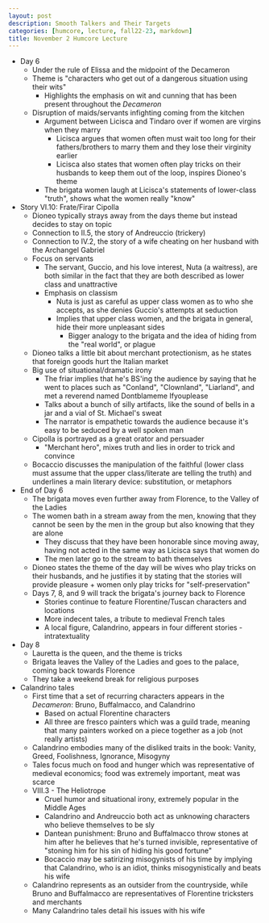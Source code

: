 ```yaml
---
layout: post
description: Smooth Talkers and Their Targets
categories: [humcore, lecture, fall22-23, markdown]
title: November 2 Humcore Lecture
---
```


- Day 6
    - Under the rule of Elissa and the midpoint of the Decameron
    - Theme is "characters who get out of a dangerous situation using their wits"
        - Highlights the emphasis on wit and cunning that has been present throughout the *Decameron*
    - Disruption of maids/servants infighting coming from the kitchen
        - Argument between Licisca and Tindaro over if women are virgins when they marry
            - Licisca argues that women often must wait too long for their fathers/brothers to marry them and they lose their virginity earlier
            - Licisca also states that women often play tricks on their husbands to keep them out of the loop, inspires Dioneo's theme
        - The brigata women laugh at Licisca's statements of lower-class "truth", shows what the women really "know"
- Story VI.10: Frate/Firar Cipolla
    - Dioneo typically strays away from the days theme but instead decides to stay on topic
    - Connection to II.5, the story of Andreuccio (trickery)
    - Connection to IV.2, the story of a wife cheating on her husband with the Archangel Gabriel
    - Focus on servants
        - The servant, Guccio, and his love interest, Nuta (a waitress), are both similar in the fact that they are both described as lower class and unattractive
        - Emphasis on classism
            - Nuta is just as careful as upper class women as to who she accepts, as she denies Guccio's attempts at seduction
            - Implies that upper class women, and the brigata in general, hide their more unpleasant sides
                - Bigger analogy to the brigata and the idea of hiding from the "real world", or plague
    - Dioneo talks a little bit about merchant protectionism, as he states that foreign goods hurt the Italian market
    - Big use of situational/dramatic irony
        - The friar implies that he's BS'ing the audience by saying that he went to places such as "Conland", "Clownland", "Liarland", and met a reverend named Dontblameme Ifyouplease
        - Talks about a bunch of silly artifacts, like the sound of bells in a jar and a vial of St. Michael's sweat
        - The narrator is empathetic towards the audience because it's easy to be seduced by a well spoken man
    - Cipolla is portrayed as a great orator and persuader
        - "Merchant hero", mixes truth and lies in order to trick and convince
    - Bocaccio discusses the manipulation of the faithful (lower class must assume that the upper class/literate are telling the truth) and underlines a main literary device: substitution, or metaphors
- End of Day 6
    - The brigata moves even further away from Florence, to the Valley of the Ladies
    - The women bath in a stream away from the men, knowing that they cannot be seen by the men in the group but also knowing that they are alone
        - They discuss that they have been honorable since moving away, having not acted in the same way as Licisca says that women do
        - The men later go to the stream to bath themselves
    - Dioneo states the theme of the day will be wives who play tricks on their husbands, and he justifies it by stating that the stories will provide pleasure + women only play tricks for "self-preservation"
    - Days 7, 8, and 9 will track the brigata's journey back to Florence
        - Stories continue to feature Florentine/Tuscan characters and locations
        - More indecent tales, a tribute to medieval French tales
        - A local figure, Calandrino, appears in four different stories - intratextuality
- Day 8
    - Lauretta is the queen, and the theme is tricks
    - Brigata leaves the Valley of the Ladies and goes to the palace, coming back towards Florence
    - They take a weekend break for religious purposes
- Calandrino tales
    - First time that a set of recurring characters appears in the *Decameron*: Bruno, Buffalmacco, and Calandrino
        - Based on actual Florentine characters
        - All three are fresco painters which was a guild trade, meaning that many painters worked on a piece together as a job (not really artists)
    - Calandrino embodies many of the disliked traits in the book: Vanity, Greed, Foolishness, Ignorance, Misogyny
    - Tales focus much on food and hunger which was representative of medieval economics; food was extremely important, meat was scarce
    - VIII.3 - The Heliotrope
        - Cruel humor and situational irony, extremely popular in the Middle Ages
        - Calandrino and Andreuccio both act as unknowing characters who believe themselves to be sly
        - Dantean punishment: Bruno and Buffalmacco throw stones at him after he believes that he's turned invisible, representative of "stoning him for his sin of hiding his good fortune"
        - Bocaccio may be satirizing misogynists of his time by implying that Calandrino, who is an idiot, thinks misogynistically and beats his wife
    - Calandrino represents as an outsider from the countryside, while Bruno and Buffalmacco are representatives of Florentine tricksters and merchants
    - Many Calandrino tales detail his issues with his wife